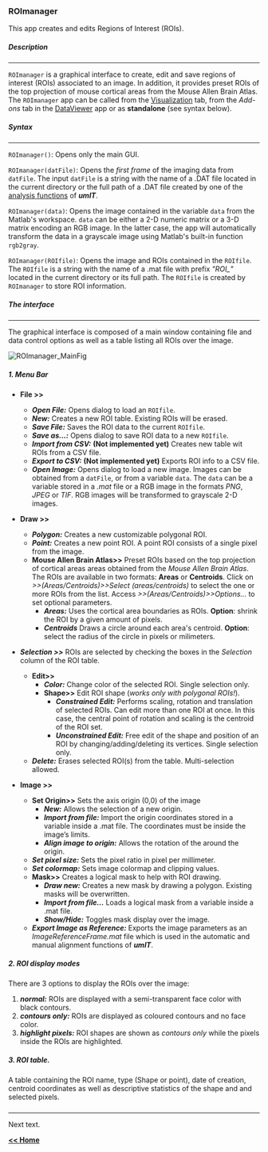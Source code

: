 ### ROImanager   

This app creates and edits Regions of Interest (ROIs).

##### Description
___
```ROImanager``` is a graphical interface to create, edit and save regions of interest (ROIs) associated to an image. In addition, it provides preset ROIs of the top projection of mouse cortical areas from the Mouse Allen Brain Atlas. The ```ROImanager``` app can be called from the [Visualization](/visualization_tab.md) tab, from the *Add-ons* tab in the [DataViewer](/dataviewer.md) app or as **standalone** (see syntax below). 

##### Syntax
___

```ROImanager()```: Opens only the main GUI.   

```ROImanager(datFile)```: Opens the *first frame* of the imaging data from ```datFile```. The input ```datFile``` is a string with the name of a .DAT file located in the current directory or the full path of a .DAT file created by one of the [analysis functions](/index.md/#analysisfunctions) of ***umIT***.

```ROImanager(data)```: Opens the image contained in the variable ```data``` from the Matlab's workspace. ```data``` can be either a 2-D numeric matrix or a 3-D matrix encoding an RGB image. In the latter case, the app will automatically transform the data in a grayscale image using Matlab's built-in function ```rgb2gray```.

```ROImanager(ROIfile)```: Opens the image and ROIs contained in the ```ROIfile```. The ```ROIfile``` is a string with the name of a .mat file with prefix *"ROI_"* located in the current directory or its full path. The ```ROIfile``` is created by ```ROImanager``` to store ROI information.

##### The interface
___   

The graphical interface is composed of a main window containing file and data control options as well as a table listing all ROIs over the image.

![ROImanager_MainFig](/assets/img/roimanager_mainFig.png)

##### 1. Menu Bar

* **File >>**
    * ***Open File:***  Opens dialog to load an ```ROIfile```.
    * ***New:*** Creates a new ROI table. Existing ROIs will be erased.
    * ***Save File:*** Saves the ROI data to the current ```ROIfile```.
    * ***Save as...:*** Opens dialog to save ROI data to a new ```ROIfile```.
    * ***Import from CSV:*** **(Not implemented yet)** Creates new table wit ROIs from a CSV file.
    * ***Export to CSV:*** **(Not implemented yet)** Exports ROI info to a CSV file.
    * ***Open Image:*** Opens dialog to load a new image. Images can be obtained from a ```datFile```, or from a variable ```data```. The ```data``` can be a variable stored in a *.mat* file or a RGB image in the formats *PNG*, *JPEG* or *TIF*. RGB images will be transformed to grayscale 2-D images.
* **Draw >>**
    * ***Polygon:*** Creates a new customizable polygonal ROI.
    * ***Point:*** Creates a new point ROI. A point ROI consists of a single pixel from the image.
    * **Mouse Allen Brain Atlas>>** 
    Preset ROIs based on the top projection of cortical areas areas obtained from the *Mouse Allen Brain Atlas*. The ROIs are available in two formats: **Areas** or **Centroids**. Click on *>>(Areas/Centroids)>>Select (areas/centroids)* to select the one or more ROIs from the list. Access *>>(Areas/Centroids)>>Options...* to set optional parameters.
        *  ***Areas:*** Uses the cortical area boundaries as ROIs. **Option**: shrink the ROI by a given amount of pixels.
        *  ***Centroids*** Draws a circle around each area's centroid. **Option**: select the radius of the circle in pixels or milimeters.

* ***Selection >>*** ROIs are selected by checking the boxes in the *Selection* column of the ROI table.
    * **Edit>>**
        *  ***Color:*** Change color of the selected ROI. Single selection only.
        *  **Shape>>** Edit ROI shape (*works only with polygonal ROIs!*). 
            * ***Constrained Edit:*** Performs scaling, rotation and translation of selected ROIs. Can edit more than one ROI at once. In this case, the central point of rotation and scaling is the centroid of the ROI set.
            * ***Unconstrained Edit:*** Free edit of the shape and position of an ROI  by changing/adding/deleting its vertices. Single selection only.
    * ***Delete:*** Erases selected ROI(s) from the table. Multi-selection allowed.
* **Image >>**
    * **Set Origin>>** Sets the axis origin (0,0) of the image
        *  ***New:*** Allows the selection of a new origin.
        *  ***Import from file:*** Import the origin coordinates stored in a variable inside a .mat file. The coordinates must be inside the image’s limits.
        *  ***Align image to origin:*** Allows the rotation of the around the origin.
    * ***Set pixel size:*** Sets the pixel ratio in pixel per millimeter.
    * ***Set colormap:*** Sets image colormap and clipping values.
    * **Mask>>** Creates a logical mask to help with ROI drawing.
        * ***Draw new:*** Creates a new mask by drawing a polygon. Existing masks will be overwritten.
        * ***Import from file...*** Loads a logical mask from a variable inside a .mat file. 
        * ***Show/Hide:*** Toggles mask display over the image.
    * ***Export Image as Reference:*** Exports the image parameters as an *ImageReferenceFrame.mat* file which is used in the automatic and manual alignment functions of ***umIT***.

##### 2. ROI display modes
There are 3 options to display the ROIs over the image:
1. ***normal:*** ROIs are displayed with a semi-transparent face color with black contours.
2. ***contours only:*** ROIs are displayed as coloured contours and no face color.
3. ***highlight pixels:*** ROI shapes are shown as *contours only* while the pixels inside the ROIs are highlighted.

##### 3. ROI table.
A table containing the ROI name, type (Shape or point), date of creation, centroid coordinates as well as descriptive statistics of the shape and and selected pixels. 
#####  
___

Next text.


[**<< Home**](/index.md)










